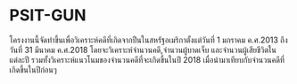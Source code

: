 # PSIT-GUN
โครงงานนี้จัดทำขึ้นเพื่อวิเคราะห์คดีที่เกิดจากปืนในสหรัฐอเมริกาตั้งแต่วันที่ 1 มกราคม ค.ศ.2013 ถึงวันที่ 31 มีนาคม ค.ศ.2018
โดยจะวิเคราะห์จำนวนคดี,จำนวนผู้บาดเจ็บ และจำนวนผู้เสียชีวิตในแต่ละปี รวมทั้งวิเคราะห์แนวโนมของจำนวนคดีที่จะเกิดขึ้นในปี 2018
เมื่อนำมาเทียบกับจำนวนคดีที่เกิดขึ้นในปีก่อนๆ
